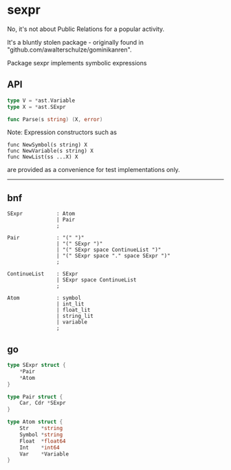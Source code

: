 # sexpr
No, it's not about Public Relations for a popular activity.

It's a bluntly stolen package - originally found in "github.com/awalterschulze/gominikanren".

Package sexpr implements symbolic expressions

## API

```go
type V = *ast.Variable
type X = *ast.SExpr

func Parse(s string) (X, error)
```

Note: Expression constructors such as  

    func NewSymbol(s string) X
    func NewVariable(s string) X
    func NewList(ss ...X) X

are provided as a convenience
for test implementations only. 


---
## bnf

```bnf
SExpr           : Atom
                | Pair
                ;

Pair            : "(" ")"                           
                | "(" SExpr ")"                     
                | "(" SExpr space ContinueList ")"  
                | "(" SExpr space "." space SExpr ")"  
                ;

ContinueList    : SExpr
                | SExpr space ContinueList
                ;

Atom            : symbol
                | int_lit
                | float_lit
                | string_lit
                | variable
                ;
```

## go

```go
type SExpr struct {
	*Pair
	*Atom
}

type Pair struct {
	Car, Cdr *SExpr
}

type Atom struct {
	Str    *string
	Symbol *string
	Float  *float64
	Int    *int64
	Var    *Variable
}

```
